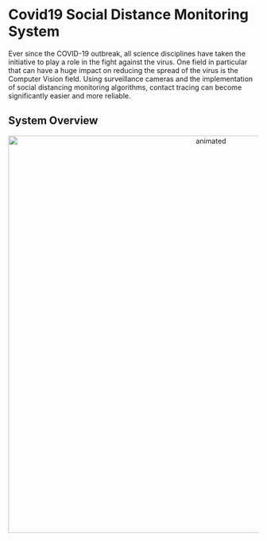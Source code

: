 # Covid19 Social Distance Monitoring System
Ever since the COVID-19 outbreak, all science disciplines have taken the initiative to play a role in the fight against the virus. One field in particular that can have a huge impact on reducing the spread of the virus is the Computer Vision field.
Using surveillance cameras and the implementation of social distancing monitoring algorithms, contact tracing can become significantly easier and more reliable.

## System Overview
<p align="center">
  <img src="https://user-images.githubusercontent.com/74137136/154837668-e3da788e-8f5a-4d01-bdbb-03cc467d2191.jpg" alt="animated" width="800"/>
</p>
